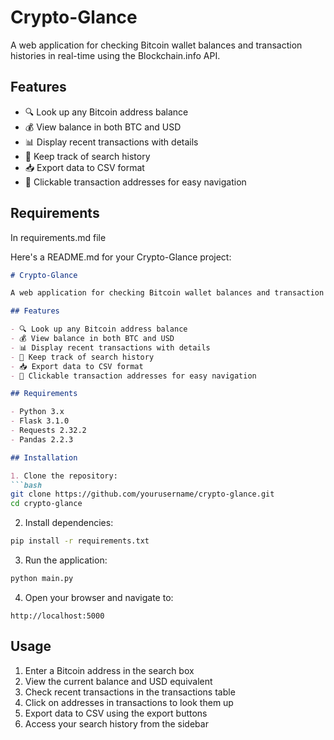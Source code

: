 # Crypto-Glance

A web application for checking Bitcoin wallet balances and transaction histories in real-time using the Blockchain.info API.

## Features

- 🔍 Look up any Bitcoin address balance
- 💰 View balance in both BTC and USD
- 📊 Display recent transactions with details
- 📝 Keep track of search history
- 📥 Export data to CSV format
- 🔗 Clickable transaction addresses for easy navigation

## Requirements

In requirements.md file 

Here's a README.md for your Crypto-Glance project:

```markdown
# Crypto-Glance

A web application for checking Bitcoin wallet balances and transaction histories in real-time using the Blockchain.info API.

## Features

- 🔍 Look up any Bitcoin address balance
- 💰 View balance in both BTC and USD
- 📊 Display recent transactions with details
- 📝 Keep track of search history
- 📥 Export data to CSV format
- 🔗 Clickable transaction addresses for easy navigation

## Requirements

- Python 3.x
- Flask 3.1.0
- Requests 2.32.2
- Pandas 2.2.3

## Installation

1. Clone the repository:
```bash
git clone https://github.com/yourusername/crypto-glance.git
cd crypto-glance
```

2. Install dependencies:
```bash
pip install -r requirements.txt
```

3. Run the application:
```bash
python main.py
```

4. Open your browser and navigate to:
```
http://localhost:5000
```

## Usage

1. Enter a Bitcoin address in the search box
2. View the current balance and USD equivalent
3. Check recent transactions in the transactions table
4. Click on addresses in transactions to look them up
5. Export data to CSV using the export buttons
6. Access your search history from the sidebar
